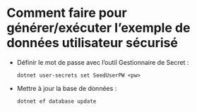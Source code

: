 # <a name="how-to-buildrun-secure-user-data-sample"></a>Comment faire pour générer/exécuter l’exemple de données utilisateur sécurisé

* Définir le mot de passe avec l’outil Gestionnaire de Secret :

  `dotnet user-secrets set SeedUserPW <pw>`

* Mettre à jour la base de données :

    `dotnet ef database update`
